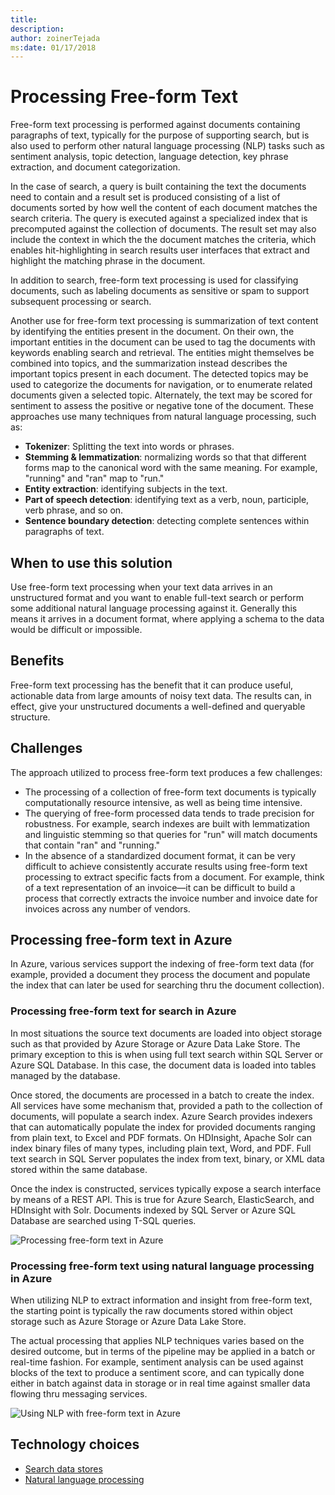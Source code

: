 ```yaml
---
title: 
description: 
author: zoinerTejada
ms:date: 01/17/2018
---
```


# Processing Free-form Text

Free-form text processing is performed against documents containing paragraphs of text, typically for the purpose of supporting search, but is also used to perform other natural language processing (NLP) tasks such as sentiment analysis, topic detection, language detection, key phrase extraction, and document categorization.

In the case of search, a query is built containing the text the documents need to contain and a result set is produced consisting of a list of documents sorted by how well the content of each document matches the search criteria. The query is executed against a specialized index that is precomputed against the collection of documents. The result set may also include the context in which the the document matches the criteria, which enables hit-highlighting in search results user interfaces that extract and highlight the matching phrase in the document. 

In addition to search, free-form text processing is used for classifying documents, such as labeling documents as sensitive or spam to support subsequent processing or search. 

Another use for free-form text processing is summarization of text content by identifying the entities present in the document. On their own, the important entities in the document can be used to tag the documents with keywords enabling search and retrieval. The entities might themselves be combined into topics, and the summarization instead describes the important topics present in each document. The detected topics may be used to categorize the documents for navigation, or to enumerate related documents given a selected topic. Alternately, the text may be scored for sentiment to assess the positive or negative tone of the document. These approaches use many techniques from natural language processing, such as: <!--Other lists have a space between the text and the bullets, they also have the terms being defined in bold so I've made this match.-->

- **Tokenizer**: Splitting the text into words or phrases.
- **Stemming & lemmatization**: normalizing words so that that different forms map to the canonical word with the same meaning. For example, "running" and "ran" map to "run." 
- **Entity extraction**: identifying subjects in the text.
- **Part of speech detection**: identifying text as a verb, noun, participle, verb phrase, and so on.
- **Sentence boundary detection**: detecting complete sentences within paragraphs of text.


## When to use this solution
Use free-form text processing when your text data arrives in an unstructured format and you want to enable full-text search or perform some additional natural language processing against it. Generally this means it arrives in a document format, where applying a schema to the data would be difficult or impossible.

## Benefits
Free-form text processing has the benefit that it can produce useful, actionable data from large amounts of noisy text data. The results can, in effect, give your unstructured documents a well-defined and queryable structure.

## Challenges
The approach utilized to process free-form text produces a few challenges:

- The processing of a collection of free-form text documents is typically computationally resource intensive, as well as being time intensive.
- The querying of free-form processed data tends to trade precision for robustness. For example, search indexes are built with lemmatization and linguistic stemming so that queries for "run" will match documents that contain "ran" and "running."
- In the absence of a standardized document format, it can be very difficult to achieve consistently accurate results using free-form text processing to extract specific facts from a document. For example, think of a text representation of an invoice&mdash;it can be difficult to build a process that correctly extracts the invoice number and invoice date for invoices across any number of vendors.

## Processing free-form text in Azure
In Azure, various services support the indexing of free-form text data (for example, provided a document they process the document and populate the index that can later be used for searching thru the document collection).

### Processing free-form text for search in Azure
In most situations the source text documents are loaded into object storage such as that provided by Azure Storage or Azure Data Lake Store. The primary exception to this is when using full text search within SQL Server or Azure SQL Database. In this case, the document data is loaded into tables managed by the database.

Once stored, the documents are processed in a batch to create the index. All services have some mechanism that, provided a path to the collection of documents, will populate a search index. Azure Search provides indexers that can automatically populate the index for provided documents ranging from plain text, to Excel and PDF formats. On HDInsight, Apache Solr can index binary files of many types, including plain text, Word, and PDF. Full text search in SQL Server populates the index from text, binary, or XML data stored within the same database. 

Once the index is constructed, services typically expose a search interface by means of a REST API. This is true for Azure Search, ElasticSearch, and HDInsight with Solr. Documents indexed by SQL Server or Azure SQL Database are searched using T-SQL queries. 

![Processing free-form text in Azure](./images/free-form-text-pipeline.png) <!--VM should be spelled out as virtual machine. There should be a comma after analytics in the far right box.-->


### Processing free-form text using natural language processing in Azure
When utilizing NLP to extract information and insight from free-form text, the starting point is typically the raw documents stored within object storage such as Azure Storage or Azure Data Lake Store. 

The actual processing that applies NLP techniques varies based on the desired outcome, but in terms of the pipeline may be applied in a batch or real-time fashion. For example, sentiment analysis can be used against blocks of the text to produce a sentiment score, and can typically done either in batch against data in storage or in real time against smaller data flowing thru messaging services. 

![Using NLP with free-form text in Azure](./images/nlp-pipeline.png) <!-- see previous comment about comment after analytics. This should match whatever you decided.-->

## Technology choices

- [Search data stores](../technology-choices/search-options.md)
- [Natural language processing](../technology-choices/natural-language-processing.md)